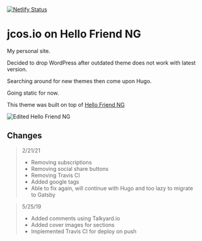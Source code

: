 [![Netlify Status](https://api.netlify.com/api/v1/badges/3256c3b1-0c81-4cb6-801f-bdea0a662a69/deploy-status)](https://app.netlify.com/sites/goofy-brahmagupta-ef496e/deploys)

# jcos.io on Hello Friend NG
My personal site.

Decided to drop WordPress after outdated theme does not work with latest version.

Searching around for new themes then come upon Hugo.

Going static for now.


This theme was built on top of [Hello Friend NG](https://github.com/rhazdon/hugo-theme-hello-friend-ng)

![Edited Hello Friend NG](https://github.com/sudoist/hugo-jcos.io/blob/d4df206bc7c6072522c85e78abc68887c32c8c90/static/images/screenshot.png)


## Changes

> 2/21/21
> - Removing subscriptions
> - Removing social share buttons
> - Removing Travis CI
> - Added google tags
> - Able to fix again, will continue with Hugo and too lazy to migrate to Gatsby

> 5/25/19
> - Added comments using Talkyard.io
> - Added cover images for sections
> - Implemented Travis CI for deploy on push
